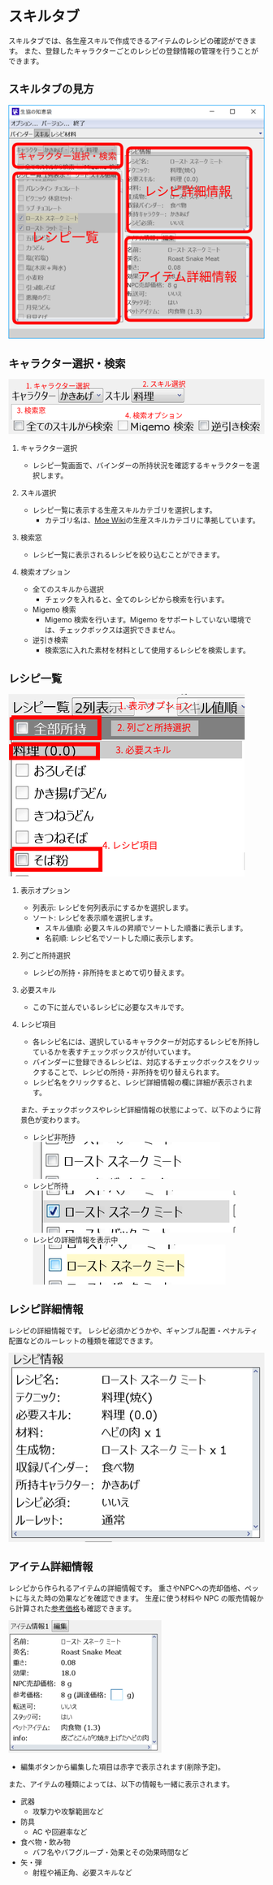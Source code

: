 # スキルタブ
スキルタブでは、各生産スキルで作成できるアイテムのレシピの確認ができます。
また、登録したキャラクターごとのレシピの登録情報の管理を行うことができます。

## スキルタブの見方

![メイン画面](img/skill.png)

## キャラクター選択・検索
![検索画面](img/skill-search.png)

1. キャラクター選択
    - レシピ一覧画面で、バインダーの所持状況を確認するキャラクターを選択します。

1. スキル選択
    - レシピ一覧に表示する生産スキルカテゴリを選択します。
        - カテゴリ名は、[Moe Wiki](http://moewiki.usamimi.info/index.php?MoE%20Wiki%20-%20Master%20of%20Epic)の生産スキルカテゴリに準拠しています。

1. 検索窓
    - レシピ一覧に表示されるレシピを絞り込むことができます。

1. 検索オプション
    - 全てのスキルから選択
        - チェックを入れると、全てのレシピから検索を行います。
    - Migemo 検索
        - Migemo 検索を行います。Migemo をサポートしていない環境では、チェックボックスは選択できません。
    - 逆引き検索
        - 検索窓に入れた素材を材料として使用するレシピを検索します。

## レシピ一覧
![レシピ一覧](img/skill-recipe.png)

1. 表示オプション
    - 列表示: レシピを何列表示にするかを選択します。
    - ソート: レシピを表示順を選択します。
        - スキル値順: 必要スキルの昇順でソートした順番に表示します。
        - 名前順: レシピ名でソートした順に表示します。

1. 列ごと所持選択
    - レシピの所持・非所持をまとめて切り替えます。

1. 必要スキル
    - この下に並んでいるレシピに必要なスキルです。

1. レシピ項目
    - 各レシピ名には、選択しているキャラクターが対応するレシピを所持しているかを表すチェックボックスが付いています。
    - バインダーに登録できるレシピは、対応するチェックボックスをクリックすることで、レシピの所持・非所持を切り替えられます。
    - レシピ名をクリックすると、レシピ詳細情報の欄に詳細が表示されます。

    また、チェックボックスやレシピ詳細情報の状態によって、以下のように背景色が変わります。

    - レシピ非所持
      ![レシピ項目](img/snake-default.png)
    - レシピ所持
      ![レシピ項目](img/snake-owned.png)
    - レシピの詳細情報を表示中
      ![レシピ項目](img/snake-detail.png)

## レシピ詳細情報
レシピの詳細情報です。
レシピ必須かどうかや、ギャンブル配置・ペナルティ配置などのルーレットの種類を確認できます。

![詳細](img/recipe-detail.png)

## アイテム詳細情報
レシピから作られるアイテムの詳細情報です。
重さやNPCへの売却価格、ペットに与えた時の効果などを確認できます。
生産に使う材料や NPC の販売情報から計算された[参考価格](refprice.md)も確認できます。

![詳細](img/item-detail.png)

- 編集ボタンから編集した項目は赤字で表示されます(削除予定)。

また、アイテムの種類によっては、以下の情報も一緒に表示されます。

- 武器
    - 攻撃力や攻撃範囲など
- 防具
    - AC や回避率など
- 食べ物・飲み物
    - バフ名やバフグループ・効果とその効果時間など
- 矢・弾
    - 射程や補正角、必要スキルなど
